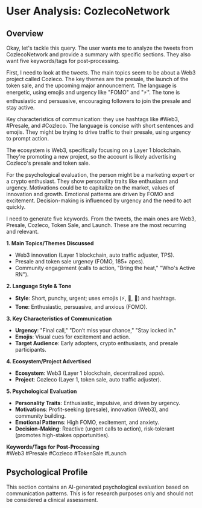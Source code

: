 # User Analysis: CozlecoNetwork

## Overview

<think>
Okay, let's tackle this query. The user wants me to analyze the tweets from CozlecoNetwork and provide a summary with specific sections. They also want five keywords/tags for post-processing. 

First, I need to look at the tweets. The main topics seem to be about a Web3 project called Cozleco. The key themes are the presale, the launch of the token sale, and the upcoming major announcement. The language is energetic, using emojis and urgency like "FOMO" and "⚡". The tone is enthusiastic and persuasive, encouraging followers to join the presale and stay active.

Key characteristics of communication: they use hashtags like #Web3, #Presale, and #Cozleco. The language is concise with short sentences and emojis. They might be trying to drive traffic to their presale, using urgency to prompt action. 

The ecosystem is Web3, specifically focusing on a Layer 1 blockchain. They're promoting a new project, so the account is likely advertising Cozleco's presale and token sale. 

For the psychological evaluation, the person might be a marketing expert or a crypto enthusiast. They show personality traits like enthusiasm and urgency. Motivations could be to capitalize on the market, values of innovation and growth. Emotional patterns are driven by FOMO and excitement. Decision-making is influenced by urgency and the need to act quickly.

I need to generate five keywords. From the tweets, the main ones are Web3, Presale, Cozleco, Token Sale, and Launch. These are the most recurring and relevant.
</think>

**1. Main Topics/Themes Discussed**  
- Web3 innovation (Layer 1 blockchain, auto traffic adjuster, TPS).  
- Presale and token sale urgency (FOMO, 185+ apes).  
- Community engagement (calls to action, "Bring the heat," "Who's Active RN").  

**2. Language Style & Tone**  
- **Style**: Short, punchy, urgent; uses emojis (⚡, 🚀, 🔔) and hashtags.  
- **Tone**: Enthusiastic, persuasive, and anxious (FOMO).  

**3. Key Characteristics of Communication**  
- **Urgency**: "Final call," "Don’t miss your chance," "Stay locked in."  
- **Emojis**: Visual cues for excitement and action.  
- **Target Audience**: Early adopters, crypto enthusiasts, and presale participants.  

**4. Ecosystem/Project Advertised**  
- **Ecosystem**: Web3 (Layer 1 blockchain, decentralized apps).  
- **Project**: Cozleco (Layer 1, token sale, auto traffic adjuster).  

**5. Psychological Evaluation**  
- **Personality Traits**: Enthusiastic, impulsive, and driven by urgency.  
- **Motivations**: Profit-seeking (presale), innovation (Web3), and community building.  
- **Emotional Patterns**: High FOMO, excitement, and anxiety.  
- **Decision-Making**: Reactive (urgent calls to action), risk-tolerant (promotes high-stakes opportunities).  

**Keywords/Tags for Post-Processing**  
#Web3 #Presale #Cozleco #TokenSale #Launch

## Psychological Profile

This section contains an AI-generated psychological evaluation based on communication patterns. This is for research purposes only and should not be considered a clinical assessment.